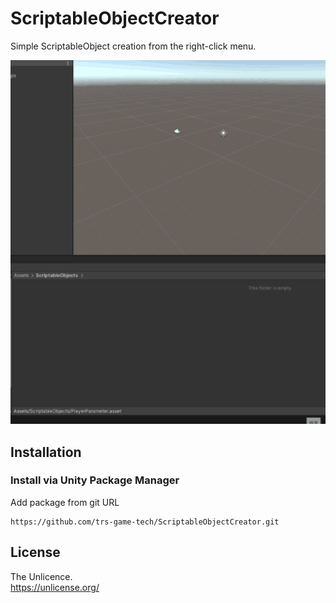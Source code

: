 # ScriptableObjectCreator

Simple ScriptableObject creation from the right-click menu.

![gif](https://github.com/trs-game-tech/ScriptableObjectCreator/blob/images/CreateSO.gif?raw=true)

## Installation

### Install via Unity Package Manager

Add package from git URL  
```
https://github.com/trs-game-tech/ScriptableObjectCreator.git
```

## License

The Unlicence.  
https://unlicense.org/
